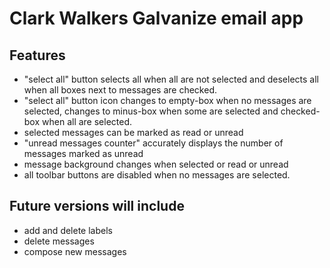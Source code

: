 # Clark Walkers Galvanize email app

## Features
* "select all" button selects all when all are not selected and deselects all when all boxes next to messages are checked.
* "select all" button icon changes to empty-box when no messages are selected, changes to minus-box when some are selected and checked-box when all are selected.
* selected messages can be marked as read or unread
* "unread messages counter" accurately displays the number of messages marked as unread
* message background changes when selected or read or unread
* all toolbar buttons are disabled when no messages are selected.

## Future versions will include
* add and delete labels
* delete messages
* compose new messages
